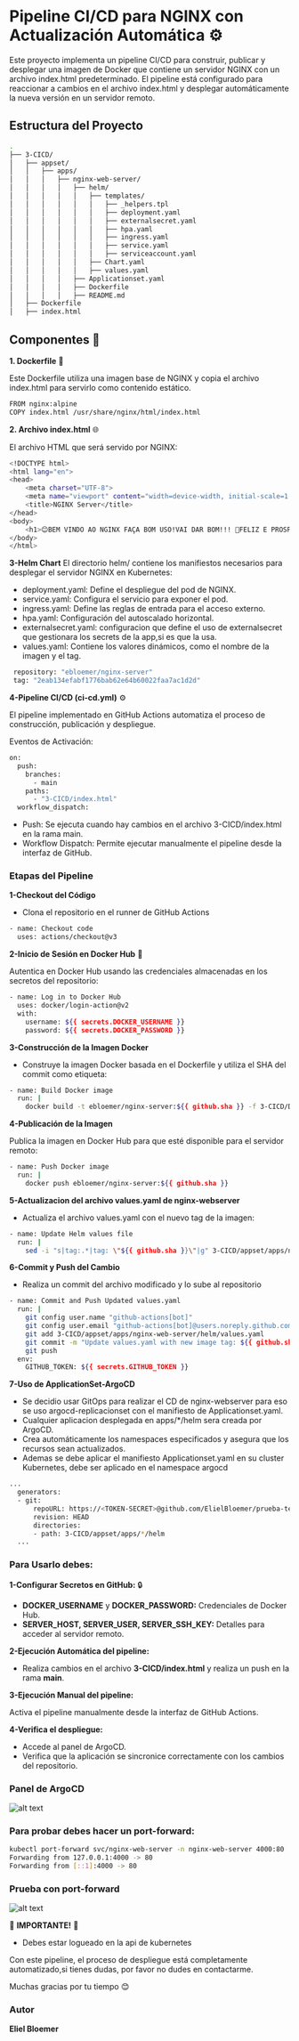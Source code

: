 
# Pipeline CI/CD para NGINX con Actualización Automática ⚙️

Este proyecto implementa un pipeline CI/CD para construir, publicar y desplegar una imagen de Docker que contiene un servidor NGINX con un archivo index.html predeterminado. El pipeline está configurado para reaccionar a cambios en el archivo index.html y desplegar automáticamente la nueva versión en un servidor remoto.


## Estructura del Proyecto


```bash
.
├── 3-CICD/
│   ├── appset/
│   │   ├── apps/
│   │   │   ├── nginx-web-server/
│   │   │   │   ├── helm/
│   │   │   │   │   ├── templates/
│   │   │   │   │   │   ├── _helpers.tpl
│   │   │   │   │   │   ├── deployment.yaml
│   │   │   │   │   │   ├── externalsecret.yaml
│   │   │   │   │   │   ├── hpa.yaml
│   │   │   │   │   │   ├── ingress.yaml
│   │   │   │   │   │   ├── service.yaml
│   │   │   │   │   │   ├── serviceaccount.yaml
│   │   │   │   │   ├── Chart.yaml
│   │   │   │   │   ├── values.yaml
│   │   │   │   ├── Applicationset.yaml
│   │   │   │   ├── Dockerfile
│   │   │   │   ├── README.md
│   ├── Dockerfile
│   ├── index.html


```
    
## Componentes 🧩

**1. Dockerfile** 🐳

Este Dockerfile utiliza una imagen base de NGINX y copia el archivo index.html para servirlo como contenido estático.

```bash
FROM nginx:alpine
COPY index.html /usr/share/nginx/html/index.html
```

**2. Archivo index.html** 🌐

El archivo HTML que será servido por NGINX:
```bash
<!DOCTYPE html>
<html lang="en">
<head>
    <meta charset="UTF-8">
    <meta name="viewport" content="width=device-width, initial-scale=1.0">
    <title>NGINX Server</title>
</head>
<body>
    <h1>😊BEM VINDO AO NGINX FAÇA BOM USO!VAI DAR BOM!!! 🎉FELIZ E PROSPERO ANO NOVO 🎉!! </h1>
</body>
</html>

```

**3-Helm Chart**
El directorio helm/ contiene los manifiestos necesarios para desplegar el servidor NGINX en Kubernetes:

 - deployment.yaml: Define el despliegue del pod de NGINX.
 - service.yaml: Configura el servicio para exponer el pod.
 - ingress.yaml: Define las reglas de entrada para el acceso externo.
 - hpa.yaml: Configuración del autoscalado horizontal.
 - externalsecret.yaml: configuracion que define el uso de externalsecret que gestionara los secrets de la app,si es que la usa.
 - values.yaml: Contiene los valores dinámicos, como el nombre de la imagen y el tag.

```bash
 repository: "ebloemer/nginx-server"
 tag: "2eab134efabf1776bab62e64b60022faa7ac1d2d"
```

**4-Pipeline CI/CD (ci-cd.yml)** ⚙️

El pipeline implementado en GitHub Actions automatiza el proceso de construcción, publicación y despliegue.

Eventos de Activación:

```bash
on:
  push:
    branches:
      - main
    paths:
      - "3-CICD/index.html"
  workflow_dispatch:    
```
 - Push: Se ejecuta cuando hay cambios en el archivo 3-CICD/index.html en la rama main.
 - Workflow Dispatch: Permite ejecutar manualmente el pipeline desde la interfaz de GitHub.

### Etapas del Pipeline
**1-Checkout del Código**

 - Clona el repositorio en el runner de GitHub Actions

 
```bash
- name: Checkout code
  uses: actions/checkout@v3
```

**2-Inicio de Sesión en Docker Hub** 🐳

Autentica en Docker Hub usando las credenciales almacenadas en los secretos del repositorio:

```bash
- name: Log in to Docker Hub
  uses: docker/login-action@v2
  with:
    username: ${{ secrets.DOCKER_USERNAME }}
    password: ${{ secrets.DOCKER_PASSWORD }}
```

**3-Construcción de la Imagen Docker**

- Construye la imagen Docker basada en el Dockerfile y utiliza el SHA del commit como etiqueta:
```bash
- name: Build Docker image
  run: |
    docker build -t ebloemer/nginx-server:${{ github.sha }} -f 3-CICD/Dockerfile 3-CICD
```

**4-Publicación de la Imagen**

Publica la imagen en Docker Hub para que esté disponible para el servidor remoto:

```bash
- name: Push Docker image
  run: |
    docker push ebloemer/nginx-server:${{ github.sha }}
```

**5-Actualizacion del archivo values.yaml de nginx-webserver**

- Actualiza el archivo values.yaml con el nuevo tag de la imagen:

```bash
- name: Update Helm values file
  run: |
    sed -i "s|tag:.*|tag: \"${{ github.sha }}\"|g" 3-CICD/appset/apps/nginx-web-server/helm/values.yaml

```

**6-Commit y Push del Cambio**

- Realiza un commit del archivo modificado y lo sube al repositorio

```bash
- name: Commit and Push Updated values.yaml
  run: |
    git config user.name "github-actions[bot]"
    git config user.email "github-actions[bot]@users.noreply.github.com"
    git add 3-CICD/appset/apps/nginx-web-server/helm/values.yaml
    git commit -m "Update values.yaml with new image tag: ${{ github.sha }}"
    git push
  env:
    GITHUB_TOKEN: ${{ secrets.GITHUB_TOKEN }}
```

**7-Uso de ApplicationSet-ArgoCD**
- Se decidio usar GitOps para realizar el CD de nginx-webserver para eso se uso argocd-replicacionset con el manifiesto de Applicationset.yaml.
- Cualquier aplicacion desplegada en apps/*/helm sera creada por ArgoCD.
- Crea automáticamente los namespaces especificados y asegura que los recursos sean actualizados.
- Ademas se debe aplicar el manifiesto Applicationset.yaml en su cluster Kubernetes, debe ser aplicado en el namespace argocd

```bash
...
  generators:
  - git:
      repoURL: https://<TOKEN-SECRET>@github.com/ElielBloemer/prueba-tecnica.git
      revision: HEAD
      directories:
      - path: 3-CICD/appset/apps/*/helm
  ...
```

### Para Usarlo debes:
**1-Configurar Secretos en GitHub:** 🔒

  - **DOCKER_USERNAME** y **DOCKER_PASSWORD:** Credenciales de Docker Hub.
  - **SERVER_HOST, SERVER_USER, SERVER_SSH_KEY:** Detalles para acceder al servidor remoto.

**2-Ejecución Automática del pipeline:**

  - Realiza cambios en el archivo **3-CICD/index.html** y realiza un push en la rama **main**.

**3-Ejecución Manual del pipeline:**

Activa el pipeline manualmente desde la interfaz de GitHub Actions.  

**4-Verifica el despliegue:**

- Accede al panel de ArgoCD.
- Verifica que la aplicación se sincronice correctamente con los cambios del repositorio.

### Panel de ArgoCD

![alt text](image-1.png)

### Para probar debes hacer un port-forward:

```bash
kubectl port-forward svc/nginx-web-server -n nginx-web-server 4000:80
Forwarding from 127.0.0.1:4000 -> 80
Forwarding from [::1]:4000 -> 80
```

### Prueba con port-forward

![alt text](image-2.png)

🚨 **IMPORTANTE!** 🚨

- Debes estar logueado en la api de kubernetes

Con este pipeline, el proceso de despliegue está completamente automatizado,si tienes dudas, por favor no dudes en contactarme.

Muchas gracias por tu tiempo 😊

### Autor

**Eliel Bloemer**
